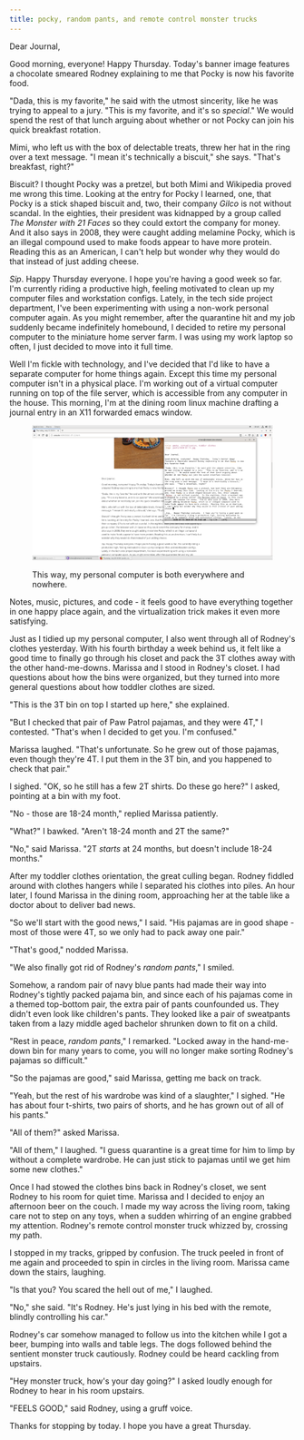 ```yaml
---
title: pocky, random pants, and remote control monster trucks
---
```


Dear Journal,

Good morning, everyone!  Happy Thursday.  Today's banner image
features a chocolate smeared Rodney explaining to me that Pocky is now
his favorite food.

"Dada, this is my favorite," he said with the utmost sincerity, like
he was trying to appeal to a jury.  "This is my favorite, and it's so
_special_."  We would spend the rest of that lunch arguing about
whether or not Pocky can join his quick breakfast rotation.

Mimi, who left us with the box of delectable treats, threw her hat in
the ring over a text message.  "I mean it's technically a biscuit,"
she says.  "That's breakfast, right?"

Biscuit?  I thought Pocky was a pretzel, but both Mimi and Wikipedia
proved me wrong this time.  Looking at the entry for Pocky I learned,
one, that Pocky is a stick shaped biscuit and, two, their company
_Gilco_ is not without scandal.  In the eighties, their president was
kidnapped by a group called _The Monster with 21 Faces_ so they could
extort the company for money.  And it also says in 2008, they were
caught adding melamine Pocky, which is an illegal compound used to
make foods appear to have more protein.  Reading this as an American,
I can't help but wonder why they would do that instead of just adding
cheese.

_Sip_.  Happy Thursday everyone.  I hope you're having a good week so
far.  I'm currently riding a productive high, feeling motivated to
clean up my computer files and workstation configs.  Lately, in the
tech side project department, I've been experimenting with using a
non-work personal computer again.  As you might remember, after the
quarantine hit and my job suddenly became indefinitely homebound, I
decided to retire my personal computer to the miniature home server
farm.  I was using my work laptop so often, I just decided to move
into it full time.

Well I'm fickle with technology, and I've decided that I'd like to
have a separate computer for home things again.  Except this time my
personal computer isn't in a physical place.  I'm working out of a
virtual computer running on top of the file server, which is
accessible from any computer in the house.  This morning, I'm at the
dining room linux machine drafting a journal entry in an X11 forwarded
emacs window.

<figure>
  <a href="/images/window-forwarding.png">
    <img alt="window forwarding" src="/images/window-forwarding.png"/>
  </a>
  <figcaption>
    <p>This way, my personal computer is both everywhere and nowhere.</p>
  </figcaption>
</figure>

Notes, music, pictures, and code - it feels good to have everything
together in one happy place again, and the virtualization trick makes
it even more satisfying.

Just as I tidied up my personal computer, I also went through all of
Rodney's clothes yesterday.  With his fourth birthday a week behind
us, it felt like a good time to finally go through his closet and pack
the 3T clothes away with the other hand-me-downs.  Marissa and I stood
in Rodney's closet.  I had questions about how the bins were
organized, but they turned into more general questions about how
toddler clothes are sized.

"This is the 3T bin on top I started up here," she explained.

"But I checked that pair of Paw Patrol pajamas, and they were 4T," I
contested.  "That's when I decided to get you.  I'm confused."

Marissa laughed.  "That's unfortunate.  So he grew out of those
pajamas, even though they're 4T.  I put them in the 3T bin, and you
happened to check that pair."

I sighed.  "OK, so he still has a few 2T shirts.  Do these go here?" I
asked, pointing at a bin with my foot.

"No - those are 18-24 month," replied Marissa patiently.

"What?" I bawked.  "Aren't 18-24 month and 2T the same?"

"No," said Marissa.  "2T _starts_ at 24 months, but doesn't include
18-24 months."

After my toddler clothes orientation, the great culling began.  Rodney
fiddled around with clothes hangers while I separated his clothes into
piles.  An hour later, I found Marissa in the dining room, approaching
her at the table like a doctor about to deliver bad news.

"So we'll start with the good news," I said.  "His pajamas are in good
shape - most of those were 4T, so we only had to pack away one pair."

"That's good," nodded Marissa.

"We also finally got rid of Rodney's _random pants_," I smiled.

Somehow, a random pair of navy blue pants had made their way into
Rodney's tightly packed pajama bin, and since each of his pajamas come
in a themed top-bottom pair, the extra pair of pants counfounded us.
They didn't even look like children's pants.  They looked like a pair
of sweatpants taken from a lazy middle aged bachelor shrunken down to
fit on a child.

"Rest in peace, _random pants_," I remarked.  "Locked away in the
hand-me-down bin for many years to come, you will no longer make
sorting Rodney's pajamas so difficult."

"So the pajamas are good," said Marissa, getting me back on track.

"Yeah, but the rest of his wardrobe was kind of a slaughter," I
sighed.  "He has about four t-shirts, two pairs of shorts, and he has
grown out of all of his pants."

"All of them?" asked Marissa.

"All of them," I laughed.  "I guess quarantine is a great time for him
to limp by without a complete wardrobe.  He can just stick to pajamas
until we get him some new clothes."

Once I had stowed the clothes bins back in Rodney's closet, we sent
Rodney to his room for quiet time.  Marissa and I decided to enjoy an
afternoon beer on the couch.  I made my way across the living room,
taking care not to step on any toys, when a sudden whirring of an
engine grabbed my attention.  Rodney's remote control monster truck
whizzed by, crossing my path.

I stopped in my tracks, gripped by confusion.  The truck peeled in
front of me again and proceeded to spin in circles in the living
room.  Marissa came down the stairs, laughing.

"Is that you?  You scared the hell out of me," I laughed.

"No," she said.  "It's Rodney.  He's just lying in his bed with the
remote, blindly controlling his car."

Rodney's car somehow managed to follow us into the kitchen while I got
a beer, bumping into walls and table legs.  The dogs followed behind
the sentient monster truck cautiously.  Rodney could be heard cackling
from upstairs.

"Hey monster truck, how's your day going?" I asked loudly enough for
Rodney to hear in his room upstairs.

"FEELS GOOD," said Rodney, using a gruff voice.

Thanks for stopping by today.  I hope you have a great Thursday.
